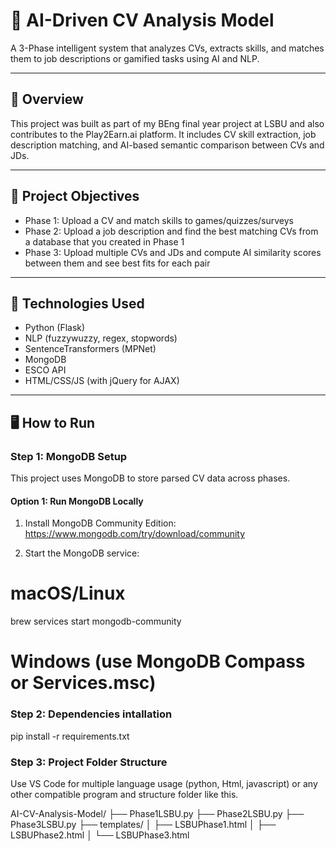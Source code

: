 # 🧠 AI-Driven CV Analysis Model

A 3-Phase intelligent system that analyzes CVs, extracts skills, and matches them to job descriptions or gamified tasks using AI and NLP.

---

## 📌 Overview

This project was built as part of my BEng final year project at LSBU and also contributes to the Play2Earn.ai platform. It includes CV skill extraction, job description matching, and AI-based semantic comparison between CVs and JDs.

---

## 🚀 Project Objectives

- Phase 1: Upload a CV and match skills to games/quizzes/surveys
- Phase 2: Upload a job description and find the best matching CVs from a database that you created in Phase 1 
- Phase 3: Upload multiple CVs and JDs and compute AI similarity scores between them and see best fits for each pair

---

## 🧠 Technologies Used

- Python (Flask)
- NLP (fuzzywuzzy, regex, stopwords)
- SentenceTransformers (MPNet)
- MongoDB
- ESCO API
- HTML/CSS/JS (with jQuery for AJAX)

---

## 🖥 How to Run

### Step 1: MongoDB Setup #########

This project uses MongoDB to store parsed CV data across phases.

#### Option 1: Run MongoDB Locally

1. Install MongoDB Community Edition:  
   https://www.mongodb.com/try/download/community 

2. Start the MongoDB service:

# macOS/Linux
brew services start mongodb-community

# Windows (use MongoDB Compass or Services.msc)

### Step 2: Dependencies intallation #########
pip install -r requirements.txt

### Step 3: Project Folder Structure #########
Use VS Code for multiple language usage (python, Html, javascript) or any other compatible program and structure folder like this.

AI-CV-Analysis-Model/
├── Phase1LSBU.py
├── Phase2LSBU.py
├── Phase3LSBU.py
├── templates/
│   ├── LSBUPhase1.html
│   ├── LSBUPhase2.html
│   └── LSBUPhase3.html













